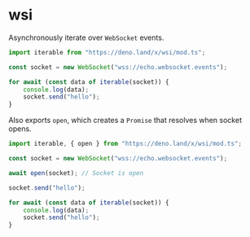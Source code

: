 # wsi
Asynchronously iterate over `WebSocket` events.

```ts
import iterable from "https://deno.land/x/wsi/mod.ts";

const socket = new WebSocket("wss://echo.websocket.events");

for await (const data of iterable(socket)) {
    console.log(data);
    socket.send("hello");
}
```

Also exports `open`, which creates a `Promise` that resolves when socket opens.

```ts
import iterable, { open } from "https://deno.land/x/wsi/mod.ts";

const socket = new WebSocket("wss://echo.websocket.events");

await open(socket); // Socket is open

socket.send("hello");

for await (const data of iterable(socket)) {
    console.log(data);
    socket.send("hello");
}

```
